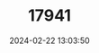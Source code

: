 ---
title: "17941"
category: "Polyommatus humedasae"
draft: false
date: 2024-02-22 13:03:50
languages:
  English: ["Piedmont Anomalous Blue"]
---